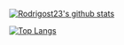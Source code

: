 
<!--
**rodrigost23/rodrigost23** is a ✨ _special_ ✨ repository because its `README.md` (this file) appears on your GitHub profile.

Here are some ideas to get you started:

- 🔭 I’m currently working on ...
- 🌱 I’m currently learning ...
- 👯 I’m looking to collaborate on ...
- 🤔 I’m looking for help with ...
- 💬 Ask me about ...
- 📫 How to reach me: ...
- 😄 Pronouns: ...
- ⚡ Fun fact: ...
-->

[![Rodrigost23's github stats](https://github-readme-stats.vercel.app/api?username=rodrigost23&show_icons=true)](https://github.com/anuraghazra/github-readme-stats)

[![Top Langs](https://github-readme-stats.vercel.app/api/top-langs/?username=rodrigost23&layout=compact&hide=tex&langs_count=7)](https://github.com/anuraghazra/github-readme-stats)

<!--
[![Rodrigost23's wakatime stats](https://github-readme-stats.vercel.app/api/wakatime?username=rodrigost23)](https://github.com/anuraghazra/github-readme-stats)
-->
